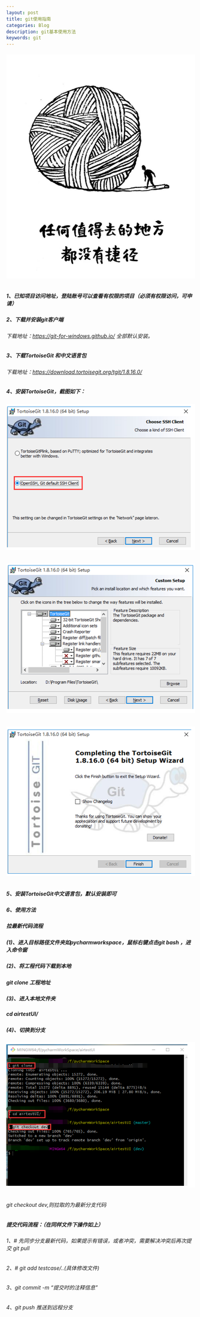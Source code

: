 ```yaml
---
layout: post
title: git使用指南
categories: Blog
description: git基本使用方法
keywords: git
---
```

###### ![](/images/blog/t1.jpg)
##### 1、已知项目访问地址，登陆账号可以查看有权限的项目（必须有权限访问，可申请）
##### 2、下载并安装git客户端
###### 下载地址：https://git-for-windows.github.io/ 全部默认安装。
##### 3、下载TortoiseGit 和中文语言包
###### 下载地址：https://download.tortoisegit.org/tgit/1.8.16.0/
##### 4、安装TortoiseGit，截图如下：
###### ![](/images/blog/tortoise.png)
###### ![](/images/blog/gitone.png)
###### ![](/images/blog/gittwo.png)
##### 5、安装TortoiseGit中文语言包，默认安装即可
##### 6、使用方法
##### 拉最新代码流程
##### (1)、进入目标路径文件夹如pycharmworkspace，鼠标右键点击git bash ，进入命令窗
##### (2)、将工程代码下载到本地
##### git clone 工程地址
##### (3)、进入本地文件夹
##### cd airtestUI/
##### (4)、切换到分支
######  ![](/images/blog/gitthree.png)
###### git checkout dev,则拉取的为最新分支代码
##### 提交代码流程：（在同样文件下操作如上）
###### 1、# 先同步分支最新代码，如果提示有错误，或者冲突，需要解决冲突后再次提交  git pull
###### 2、# git add testcase/..(具体修改文件)
###### 3、git commit -m  “提交时的注释信息”
###### 4、git push  推送到远程分支